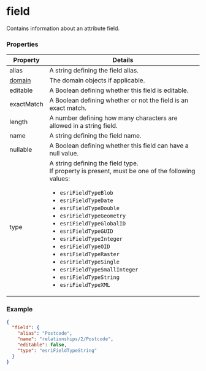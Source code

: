 # field

Contains information about an attribute field.

### Properties

| Property | Details
| --- | ---
| alias | A string defining the field alias.
| [domain](domain.md) | The domain objects if applicable.
| editable | A Boolean defining whether this field is editable.
| exactMatch | A Boolean defining whether or not the field is an exact match.
| length | A number defining how many characters are allowed in a string field.
| name | A string defining the field name.
| nullable | A Boolean defining whether this field can have a null value.
| type | A string defining the field type.<br>If property is present, must be one of the following values: <ul><li>`esriFieldTypeBlob`</li><li>`esriFieldTypeDate`</li><li>`esriFieldTypeDouble`</li><li>`esriFieldTypeGeometry`</li><li>`esriFieldTypeGlobalID`</li><li>`esriFieldTypeGUID`</li><li>`esriFieldTypeInteger`</li><li>`esriFieldTypeOID`</li><li>`esriFieldTypeRaster`</li><li>`esriFieldTypeSingle`</li><li>`esriFieldTypeSmallInteger`</li><li>`esriFieldTypeString`</li><li>`esriFieldTypeXML`</li></ul>


### Example

```json
{
  "field": {
    "alias": "Postcode",
    "name": "relationships/2/Postcode",
    "editable": false,
    "type": "esriFieldTypeString"
  }
}
```

